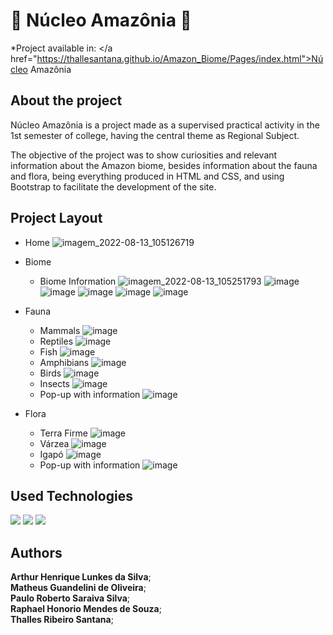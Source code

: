 # 🌲 Núcleo Amazônia 🌲

  *Project available in: </a href="https://thallesantana.github.io/Amazon_Biome/Pages/index.html">Núcleo Amazônia</a>

## About the project

  <p>Núcleo Amazônia is a project made as a supervised practical activity in the 1st semester of college, having the central theme as Regional Subject.</p>

  <p>The objective of the project was to show curiosities and relevant information about the Amazon biome, besides information about the fauna and flora, being everything produced in HTML and CSS, and using Bootstrap to facilitate the development of the site.</p>

## Project Layout

  * Home
    ![imagem_2022-08-13_105126719](https://user-images.githubusercontent.com/87541695/184497121-e5ecbb8d-b1a1-42ef-a586-c10a142f5b87.png)
  * Biome
    * Biome Information
      ![imagem_2022-08-13_105251793](https://user-images.githubusercontent.com/87541695/184497188-0eb1bdf9-f63f-4025-8251-4fd9ae87a15a.png)
      ![image](https://user-images.githubusercontent.com/87541695/184497198-7bcc837f-e6fd-491c-8c26-46ed100f6d60.png)
      ![image](https://user-images.githubusercontent.com/87541695/184497201-b94d3acb-0711-42ed-8c4f-10ad4fa2fae0.png)
      ![image](https://user-images.githubusercontent.com/87541695/184497210-d6451cbf-8df9-448c-8ada-5b6eb01a08b5.png)
      ![image](https://user-images.githubusercontent.com/87541695/184497220-dfe0f960-3f9a-4492-a88a-c7f97846d833.png)
      ![image](https://user-images.githubusercontent.com/87541695/184497226-0d41ef42-4ef6-4c28-83d8-20a110dc83e7.png)

  * Fauna
    * Mammals
      ![image](https://user-images.githubusercontent.com/87541695/184497331-e3ab9e98-463a-49dd-9cac-fba4f9c24b38.png)
    * Reptiles
      ![image](https://user-images.githubusercontent.com/87541695/184497353-a2fe0a61-bb3c-450e-b055-d9d9636c88a7.png)
    * Fish
      ![image](https://user-images.githubusercontent.com/87541695/184497360-b099279b-7d5a-4aa7-9624-df46327b57ba.png)
    * Amphibians
      ![image](https://user-images.githubusercontent.com/87541695/184497369-bb1005b8-99b0-499c-89cb-3c4a6e096b68.png)
    * Birds
      ![image](https://user-images.githubusercontent.com/87541695/184497375-ee142877-848c-4ac8-8443-9e525e3616a9.png)
    * Insects
      ![image](https://user-images.githubusercontent.com/87541695/184497389-20db9d73-1257-4034-8d73-4f10e0208eb3.png)
    * Pop-up with information
      ![image](https://user-images.githubusercontent.com/87541695/184497344-6326874f-c2d5-4650-94b7-cde5c04b5c13.png)

  * Flora
    * Terra Firme
      ![image](https://user-images.githubusercontent.com/87541695/184497643-4d0e690c-d236-43cd-94b1-a51e0277a05c.png)
    * Várzea
      ![image](https://user-images.githubusercontent.com/87541695/184497656-52d9d8fa-28bc-4a78-ba92-724dbca9b31e.png)
    * Igapó
      ![image](https://user-images.githubusercontent.com/87541695/184497663-50a8e6a1-d71e-40e4-83b9-6f9727083501.png)
    * Pop-up with information
      ![image](https://user-images.githubusercontent.com/87541695/184497652-434e4c59-09e4-4c4f-be4e-7b85fc2a4e13.png)

## Used Technologies
  <img src="https://img.shields.io/badge/HTML5-E34F26?style=for-the-badge&logo=html5&logoColor=white" target="_blank">
  <img src="https://img.shields.io/badge/CSS3-1572B6?style=for-the-badge&logo=css3&logoColor=white" target="_blank">
  <img src="https://img.shields.io/badge/Bootstrap-563D7C?style=for-the-badge&logo=bootstrap&logoColor=white" target="_blank">
 
## Authors
  __Arthur Henrique Lunkes da Silva__;
    <br>
  __Matheus Guandelini de Oliveira__;
    <br>
  __Paulo Roberto Saraiva Silva__;
    <br>
  __Raphael Honorio Mendes de Souza__;
    <br>
  __Thalles Ribeiro Santana__;
